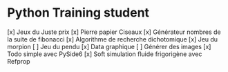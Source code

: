 # Python Training student

[x] Jeux du Juste prix
[x] Pierre papier Ciseaux
[x] Générateur nombres de la suite de fibonacci
[x] Algorithme de recherche dichotomique
[x] Jeu du morpion
[ ] Jeu du pendu
[x] Data graphique
[ ] Générer des images
[x] Todo simple avec PySide6
[x] Soft simulation fluide frigorigène avec Refprop